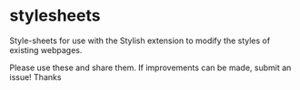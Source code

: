 # stylesheets
Style-sheets for use with the Stylish extension to modify the styles of existing webpages.

Please use these and share them.
If improvements can be made, submit an issue!
Thanks
